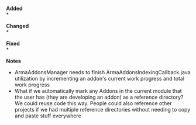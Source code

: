 **Added**  
*

**Changed**  
*

**Fixed**  
*

**Notes**
* ArmaAddonsManager needs to finish ArmaAddonsIndexingCallback.java utilization by incrementing an addon's current work progress and total work progress
* What if we automatically mark any Addons in the current module that the user has (they are developing an addon) as a reference directory?
    We could reuse code this way. People could also reference other projects if we had multiple reference directories without needing to copy and paste stuff everywhere